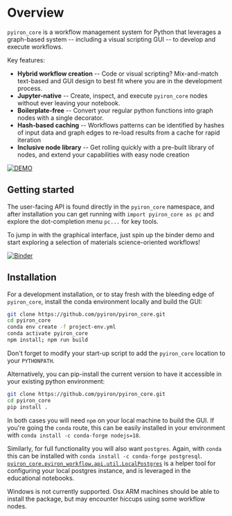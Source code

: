 # Overview

`pyiron_core` is a workflow management system for Python that leverages a graph-based system -- including a visual scripting GUI -- to develop and execute workflows.

Key features:
- **Hybrid workflow creation** -- Code or visual scripting? Mix-and-match text-based and GUI design to best fit where you are in the development process.
- **Jupyter-native** -- Create, inspect, and execute `pyiron_core` nodes without ever leaving your notebook.
- **Boilerplate-free** -- Convert your regular python functions into graph nodes with a single decorator.
- **Hash-based caching** -- Workflows patterns can be identified by hashes of input data and graph edges to re-load results from a cache for rapid iteration
- **Inclusive node library** -- Get rolling quickly with a pre-built library of nodes, and extend your capabilities with easy node creation

[![DEMO](./documentation/pyiron_core_demo.gif)](./documentation/pyiron_core_demo.mp4)

## Getting started

The user-facing API is found directly in the `pyiron_core` namespace, and after installation you can get running with `import pyiron_core as pc` and explore the dot-completion menu `pc...` for key tools.

To jump in with the graphical interface, just spin up the binder demo and start exploring a selection of materials science-oriented workflows!

[![Binder](https://mybinder.org/badge_logo.svg)](https://mybinder.org/v2/gh/pyiron/pyiron_core/main?urlpath=%2Fdoc%2Ftree%2Fdemo.ipynb)

## Installation

For a development installation, or to stay fresh with the bleeding edge of `pyiron_core`, install the conda environment locally and build the GUI:

```bash
git clone https://github.com/pyiron/pyiron_core.git
cd pyiron_core
conda env create -f project-env.yml
conda activate pyiron_core
npm install; npm run build
```

Don't forget to modify your start-up script to add the `pyiron_core` location to your `PYTHONPATH`.

Alternatively, you can pip-install the current version to have it accessible in your existing python environment:

```bash
git clone https://github.com/pyiron/pyiron_core.git
cd pyiron_core
pip install .
```

In both cases you will need `npm` on your local machine to build the GUI.
If you're going the `conda` route, this can be easily installed in your environment with `conda install -c conda-forge nodejs=18`.

Similarly, for full functionality you will also want `postgres`.
Again, with `conda` this can be installed with `conda install -c conda-forge postgresql`.
[`pyiron_core.pyiron_workflow.api.util.LocalPostgres`](./pyiron_core/pyiron_workflow/util.py) is a helper tool for configuring your local postgres instance, and is leveraged in the educational notebooks.

Windows is not currently supported.
Osx ARM machines should be able to install the package, but may encounter hiccups using some workflow nodes.
